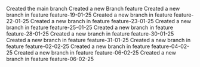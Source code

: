 Created the main branch
Created a new Branch feature
Created a new branch in feature feature-19-01-25
Created a new branch in feature feature-22-01-25
Created a new branch in feature feature-23-01-25
Created a new branch in feature feature-25-01-25
Created a new branch in feature feature-28-01-25
Created a new branch in feature feature-30-01-25
Created a new branch in feature feature-31-01-25
Created a new branch in feature feature-02-02-25
Created a new branch in feature feature-04-02-25
Created a new branch in feature feature-06-02-25
Created a new branch in feature feature-06-02-25